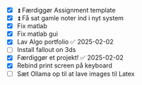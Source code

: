 - [x] ⏫ Færdiggør Assignment template
- [x] ⏫ Få sat gamle noter ind i nyt system
- [x] Fix matlab
- [x] Fix matlab gui
- [x] Lav Algo portfolio ✅ 2025-02-02
- [ ] Install fallout on 3ds
- [x] Færdiggør et projekt! ✅ 2025-02-02
- [x] Rebind print screen på keyboard
- [ ] Sæt Ollama op til at lave images til Latex